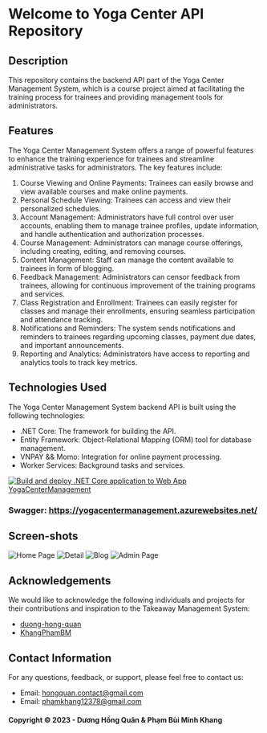 ﻿# Welcome to Yoga Center API Repository
## Description
This repository contains the backend API part of the Yoga Center Management System, which is a course project aimed at facilitating the training process for trainees and providing management tools for administrators.

## Features
The Yoga Center Management System offers a range of powerful features to enhance the training experience for trainees and streamline administrative tasks for administrators. The key features include:
 1. Course Viewing and Online Payments: Trainees can easily browse and view available courses and make online payments.
 2. Personal Schedule Viewing: Trainees can access and view their personalized schedules.
 3. Account Management: Administrators have full control over user accounts, enabling them to manage trainee profiles, update information, and handle authentication and authorization processes.
 4. Course Management: Administrators can manage course offerings, including creating, editing, and removing courses.
 5. Content Management: Staff can manage the content available to trainees in form of blogging.
 6. Feedback Management: Administrators can censor feedback from trainees, allowing for continuous improvement of the training programs and services.
 7. Class Registration and Enrollment: Trainees can easily register for classes and manage their enrollments, ensuring seamless participation and attendance tracking.
 8. Notifications and Reminders: The system sends notifications and reminders to trainees regarding upcoming classes, payment due dates, and important announcements.
 9. Reporting and Analytics: Administrators have access to reporting and analytics tools to track key metrics.
     
## Technologies Used
The Yoga Center Management System backend API is built using the following technologies:
 - .NET Core: The framework for building the API.
 - Entity Framework: Object-Relational Mapping (ORM) tool for database management.
 - VNPAY && Momo: Integration for online payment processing.
 - Worker Services: Background tasks and services.

[![Build and deploy .NET Core application to Web App YogaCenterManagement](https://github.com/duong-hong-quan/YogaCenterAPIV2/actions/workflows/YogaCenterManagement.yml/badge.svg)](https://github.com/duong-hong-quan/YogaCenterAPIV2/actions/workflows/YogaCenterManagement.yml)
### Swagger: <a> https://yogacentermanagement.azurewebsites.net/ </a>

## Screen-shots

![Home Page](https://github.com/duong-hong-quan/yogacenter-backend/blob/main/screenshots/HomePage.png)
![ Detail](https://github.com/duong-hong-quan/yogacenter-backend/blob/main/screenshots/CourseDetail.png)
![Blog](https://github.com/duong-hong-quan/yogacenter-backend/blob/main/screenshots/Blog.png)
![Admin Page](https://github.com/duong-hong-quan/yogacenter-backend/blob/main/screenshots/Admin.png)

## Acknowledgements
We would like to acknowledge the following individuals and projects for their contributions and inspiration to the Takeaway Management System:
- [duong-hong-quan](https://github.com/duong-hong-quan)
- [KhangPhamBM](https://github.com/KhangPhamBM)

## Contact Information
For any questions, feedback, or support, please feel free to contact us:
- Email: hongquan.contact@gmail.com
- Email: phamkhang12378@gmail.com
  
#### Copyright &#169; 2023 - Dương Hồng Quân & Phạm Bùi Minh Khang
